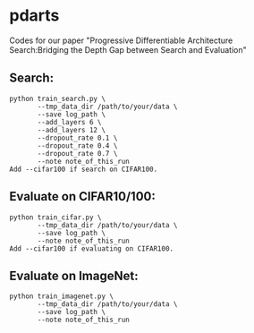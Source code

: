 # pdarts
Codes for our paper "Progressive Differentiable Architecture Search:Bridging the Depth Gap between Search and Evaluation"

## Search:
```
python train_search.py \
       --tmp_data_dir /path/to/your/data \
       --save log_path \
       --add_layers 6 \
       --add_layers 12 \
       --dropout_rate 0.1 \
       --dropout_rate 0.4 \
       --dropout_rate 0.7 \
       --note note_of_this_run
Add --cifar100 if search on CIFAR100.
```
## Evaluate on CIFAR10/100:
```
python train_cifar.py \
       --tmp_data_dir /path/to/your/data \
       --save log_path \
       --note note_of_this_run
Add --cifar100 if evaluating on CIFAR100.
```
## Evaluate on ImageNet:
```
python train_imagenet.py \
       --tmp_data_dir /path/to/your/data \
       --save log_path \
       --note note_of_this_run
```
